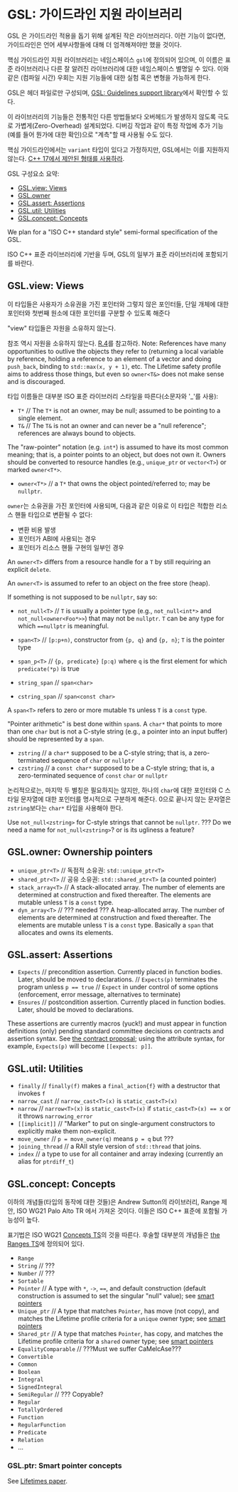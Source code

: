 
# <a name="S-gsl"></a>GSL: 가이드라인 지원 라이브러리

GSL 은 가이드라인 적용을 돕기 위해 설계된 작은 라이브러리다. 이런 기능이 없다면, 가이드라인은 언어 세부사항들에 대해 더 엄격해져야만 했을 것이다.

핵심 가이드라인 지원 라이브러리는 네임스페이스 `gsl`에 정의되어 있으며, 이 이름은 표준 라이브러리나 다른 잘 알려진 라이브러리에 대한 네임스페이스 별명일 수 있다. 이와 같은 (컴파일 시간) 우회는 지원 기능들에 대한 실험 혹은 변형을 가능하게 한다.

GSL은 헤더 파일로만 구성되며, [GSL: Guidelines support library](https://github.com/Microsoft/GSL)에서 확인할 수 있다.

이 라이브러리의 기능들은 전통적인 다른 방법들보다 오버헤드가 발생하지 않도록 극도로 가볍게(Zero-Overhead) 설계되었다. 디버깅 작업과 같이 특정 작업에 추가 기능(예를 들어 뭔가에 대한 확인)으로 "계측"할 때 사용될 수도 있다.

핵심 가이드라인에서는 `variant` 타입이 있다고 가정하지만, GSL에서는 이를 지원하지 않는다. [C++ 17에서 제안된 형태를 사용하라](http://www.open-std.org/jtc1/sc22/wg21/docs/papers/2016/p0088r3.html).

GSL 구성요소 요약:

* [GSL.view: Views](#SS-views)
* [GSL.owner](#SS-ownership)
* [GSL.assert: Assertions](#SS-assertions)
* [GSL.util: Utilities](#SS-utilities)
* [GSL.concept: Concepts](#SS-gsl-concepts)

We plan for a "ISO C++ standard style" semi-formal specification of the GSL.

ISO C++ 표준 라이브러리에 기반을 두며, GSL의 일부가 표준 라이브러리에 포함되기를 바란다.

## <a name="SS-views"></a>GSL.view: Views

이 타입들은 사용자가 소유권을 가진 포인터와 그렇지 않은 포인터들, 단일 개체에 대한 포인터와 첫번째 원소에 대한 포인터를 구분할 수 있도록 해준다

"view" 타입들은 자원을 소유하지 않는다.

참조 역시 자원을 소유하지 않는다. [R.4](#Rr-ref)를 참고하라. 
Note: References have many opportunities to outlive the objects they refer to (returning a local variable by reference, holding a reference to an element of a vector and doing `push_back`, binding to `std::max(x, y + 1)`, etc. The Lifetime safety profile aims to address those things, but even so `owner<T&>` does not make sense and is discouraged.

타입 이름들은 대부분 ISO 표준 라이브러리 스타일을 따른다(소문자와 '_'를 사용):

* `T*`      // The `T*` is not an owner, may be null; assumed to be pointing to a single element.
* `T&`      // The `T&` is not an owner and can never be a "null reference"; references are always bound to objects.

The "raw-pointer" notation (e.g. `int*`) is assumed to have its most common meaning; that is, a pointer points to an object, but does not own it.
Owners should be converted to resource handles (e.g., `unique_ptr` or `vector<T>`) or marked `owner<T*>`.

* `owner<T*>`   // a `T*` that owns the object pointed/referred to; may be `nullptr`.

`owner`는 소유권을 가진 포인터에 사용되며, 다음과 같은 이유로 이 타입은 적합한 리소스 핸들 타입으로 변환될 수 없다:

 * 변환 비용 발생
 * 포인터가 ABI에 사용되는 경우
 * 포인터가 리소스 핸들 구현의 일부인 경우

An `owner<T>` differs from a resource handle for a `T` by still requiring an explicit `delete`.

An `owner<T>` is assumed to refer to an object on the free store (heap).

If something is not supposed to be `nullptr`, say so:

* `not_null<T>`   // `T` is usually a pointer type (e.g., `not_null<int*>` and `not_null<owner<Foo*>>`) that may not be `nullptr`.
  `T` can be any type for which `==nullptr` is meaningful.

* `span<T>`       // `[p:p+n)`, constructor from `{p, q}` and `{p, n}`; `T` is the pointer type
* `span_p<T>`     // `{p, predicate}` `[p:q)` where `q` is the first element for which `predicate(*p)` is true
* `string_span`   // `span<char>`
* `cstring_span`  // `span<const char>`

A `span<T>` refers to zero or more mutable `T`s unless `T` is a `const` type.

"Pointer arithmetic" is best done within `span`s.
A `char*` that points to more than one `char` but is not a C-style string (e.g., a pointer into an input buffer) should be represented by a `span`.

* `zstring`    // a `char*` supposed to be a C-style string; that is, a zero-terminated sequence of `char` or `nullptr`
* `czstring`   // a `const char*` supposed to be a C-style string; that is, a zero-terminated sequence of `const` `char` or `nullptr`

논리적으로는, 마지막 두 별칭은 필요하지는 않지만, 하나의 `char`에 대한 포인터와 C 스타일 문자열에 대한 포인터를 명시적으로 구분하게 해준다. 0으로 끝나지 않는 문자열은 `zstring`보다는 `char*` 타입을 사용해야 한다.

Use `not_null<zstring>` for C-style strings that cannot be `nullptr`. ??? Do we need a name for `not_null<zstring>`? or is its ugliness a feature?

## <a name="SS-ownership"></a>GSL.owner: Ownership pointers

* `unique_ptr<T>`     // 독점적 소유권: `std::unique_ptr<T>`
* `shared_ptr<T>`     // 공유 소유권: `std::shared_ptr<T>` (a counted pointer)
* `stack_array<T>`    // A stack-allocated array. The number of elements are determined at construction and fixed thereafter. The elements are mutable unless `T` is a `const` type.
* `dyn_array<T>`      // ??? needed ??? A heap-allocated array. The number of elements are determined at construction and fixed thereafter.
  The elements are mutable unless `T` is a `const` type. Basically a `span` that allocates and owns its elements.

## <a name="SS-assertions"></a>GSL.assert: Assertions

* `Expects`     // precondition assertion. Currently placed in function bodies. Later, should be moved to declarations.
                // `Expects(p)` terminates the program unless `p == true`
                // `Expect` in under control of some options (enforcement, error message, alternatives to terminate)
* `Ensures`     // postcondition assertion. Currently placed in function bodies. Later, should be moved to declarations.

These assertions are currently macros (yuck!) and must appear in function definitions (only)
pending standard committee decisions on contracts and assertion syntax.
See [the contract proposal](http://www.open-std.org/jtc1/sc22/wg21/docs/papers/2016/p0380r1.pdf); using the attribute syntax,
for example, `Expects(p)` will become `[[expects: p]]`.

## <a name="SS-utilities"></a>GSL.util: Utilities

* `finally`        // `finally(f)` makes a `final_action{f}` with a destructor that invokes `f`
* `narrow_cast`    // `narrow_cast<T>(x)` is `static_cast<T>(x)`
* `narrow`         // `narrow<T>(x)` is `static_cast<T>(x)` if `static_cast<T>(x) == x` or it throws `narrowing_error`
* `[[implicit]]`   // "Marker" to put on single-argument constructors to explicitly make them non-explicit.
* `move_owner`     // `p = move_owner(q)` means `p = q` but ???
* `joining_thread` // a RAII style version of `std::thread` that joins.
* `index`          // a type to use for all container and array indexing (currently an alias for `ptrdiff_t`)

## <a name="SS-gsl-concepts"></a>GSL.concept: Concepts

이하의 개념들(타입의 동작에 대한 것들)은 Andrew Sutton의 라이브러리, Range 제안, ISO WG21 Palo Alto TR 에서 가져온 것이다. 이들은 ISO C++ 표준에 포함될 가능성이 높다.

표기법은 ISO WG21 [Concepts TS](http://www.open-std.org/jtc1/sc22/wg21/docs/papers/2015/n4553.pdf)의 것을 따른다.
후술할 대부분의 개념들은 [the Ranges TS](http://www.open-std.org/jtc1/sc22/wg21/docs/papers/2016/n4569.pdf)에 정의되어 있다.

* `Range`
* `String`   // ???
* `Number`   // ???
* `Sortable`
* `Pointer`  // A type with `*`, `->`, `==`, and default construction (default construction is assumed to set the singular "null" value); see [smart pointers](#SS-gsl-smartptrconcepts)
* `Unique_ptr`  // A type that matches `Pointer`, has move (not copy), and matches the Lifetime profile criteria for a `unique` owner type; see [smart pointers](#SS-gsl-smartptrconcepts)
* `Shared_ptr`   // A type that matches `Pointer`, has copy, and matches the Lifetime profile criteria for a `shared` owner type; see [smart pointers](#SS-gsl-smartptrconcepts)
* `EqualityComparable`   // ???Must we suffer CaMelcAse???
* `Convertible`
* `Common`
* `Boolean`
* `Integral`
* `SignedIntegral`
* `SemiRegular` // ??? Copyable?
* `Regular`
* `TotallyOrdered`
* `Function`
* `RegularFunction`
* `Predicate`
* `Relation`
* ...

### <a name="SS-gsl-smartptrconcepts"></a>GSL.ptr: Smart pointer concepts

See [Lifetimes paper](https://github.com/isocpp/CppCoreGuidelines/blob/master/docs/Lifetimes%20I%20and%20II%20-%20v0.9.1.pdf).
